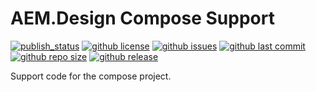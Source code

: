 # AEM.Design Compose Support

[![publish_status](https://github.com/aem-design/npm-compose-support/workflows/Build/badge.svg)](https://github.com/aem-design/npm-compose-support/actions?workflow=Build)
[![github license](https://img.shields.io/github/license/aem-design/npm-compose-support)](https://github.com/aem-design/npm-compose-support) 
[![github issues](https://img.shields.io/github/issues/aem-design/npm-compose-support)](https://github.com/aem-design/npm-compose-support) 
[![github last commit](https://img.shields.io/github/last-commit/aem-design/npm-compose-support)](https://github.com/aem-design/npm-compose-support) 
[![github repo size](https://img.shields.io/github/repo-size/aem-design/npm-compose-support)](https://github.com/aem-design/npm-compose-support) 
[![github release](https://img.shields.io/github/release/aem-design/npm-compose-support)](https://github.com/aem-design/npm-compose-support)

Support code for the compose project.
